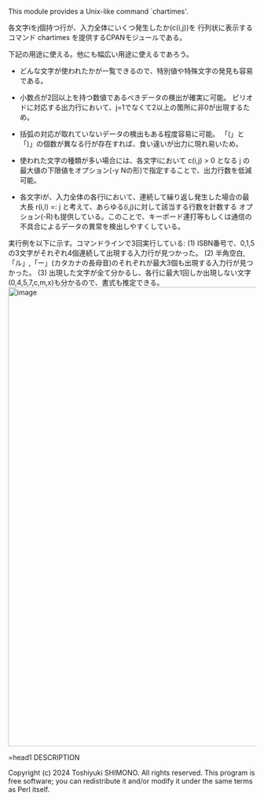 
This module provides a Unix-like command `chartimes'. 

 各文字iをj個持つ行が、入力全体にいくつ発生したか(c(i,j))を
 行列状に表示するコマンド chartimes を提供するCPANモジュールである。

 下記の用途に使える。他にも幅広い用途に使えるであろう。

  - どんな文字が使われたかが一覧できるので、特別値や特殊文字の発見も容易である。

  - 小数点が2回以上を持つ数値であるべきデータの検出が確実に可能。
   ピリオドに対応する出力行において、j=1でなくて2以上の箇所に非0が出現するため。

  - 括弧の対応が取れていないデータの検出もある程度容易に可能。
     「(」と「)」の個数が異なる行が存在すれば、食い違いが出力に現れ易いため。

  - 使われた文字の種類が多い場合には、各文字iにおいて c(i,j) > 0 となる j の
    最大値の下限値をオプション(-y Nの形)で指定することで、出力行数を低減可能。

  - 各文字iが、入力全体の各行lにおいて、連続して繰り返し発生した場合の最大長
    r(i,l) =: j  と考えて、あらゆる(i,j)に対して該当する行数を計数する
    オプション(-R)も提供している。このことで、キーボード連打等もしくは通信の
    不具合によるデータの異常を検出しやすくしている。

実行例を以下に示す。コマンドラインで3回実行している:
(1) ISBN番号で、0,1,5の3文字がそれぞれ4個連続して出現する入力行が見つかった。
(2) 半角空白,「ル」,「ー」(カタカナの長母音)のそれぞれが最大3個も出現する入力行が見つかった。
(3) 出現した文字が全て分かるし、各行に最大1回しか出現しない文字(0,4,5,7,c,m,x)も分かるので、書式も推定できる。
<img width="933" alt="image" src="https://github.com/tulamili/App-chartimes/assets/6661651/9cfd209c-4366-4a80-9eb3-3bbe16305738">


=head1 DESCRIPTION

 Copyright (c) 2024 Toshiyuki SHIMONO. All rights reserved.
 This program is free software; you can redistribute it and/or
 modify it under the same terms as Perl itself.
